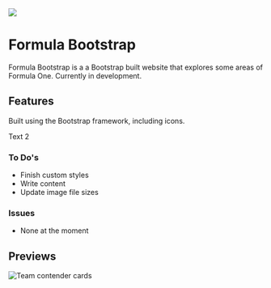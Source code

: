 <img src="https://img.shields.io/badge/Bootstrap-563D7C?style=for-the-badge&logo=bootstrap&logoColor=white">

# Formula Bootstrap
Formula Bootstrap is a a Bootstrap built website that explores some areas of Formula One. Currently in development.

## Features
<p>Built using the Bootstrap framework, including icons.</p>
<p>Text 2</p>

### To Do's
<ul>
<li>Finish custom styles</li>
<li>Write content</li> 
<li>Update image file sizes</li> 
</ul>

### Issues
<ul>
<li>None at the moment</li>
</ul>

## Previews

<img src="oD5LMSJPEi.png" alt="Team contender cards">

